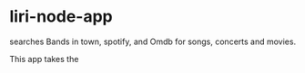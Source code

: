 # liri-node-app
searches Bands in town, spotify, and Omdb for songs, concerts and movies.

This app takes the 







